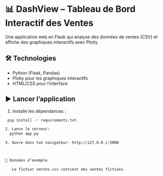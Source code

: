 # 📊 DashView – Tableau de Bord Interactif des Ventes

Une application web en Flask qui analyse des données de ventes (CSV) et affiche des graphiques interactifs avec Plotly.

## 🛠 Technologies

- Python (Flask, Pandas)
- Plotly pour les graphiques interactifs
- HTML/CSS pour l’interface

## ▶️ Lancer l’application

1. Installe les dépendances :
```bash
 pip install -r requirements.txt

2. Lance le serveur:  
  python app.py

3. Ouvre dans ton navigateur: http://127.0.0.1:5000



🧪 Données d’exemple

   Le fichier ventes.csv contient des ventes fictives.


